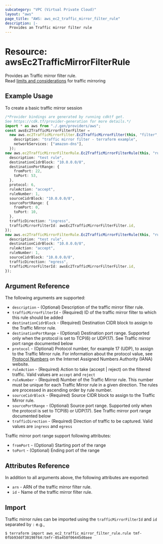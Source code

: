 ```yaml
---
subcategory: "VPC (Virtual Private Cloud)"
layout: "aws"
page_title: "AWS: aws_ec2_traffic_mirror_filter_rule"
description: |-
  Provides an Traffic mirror filter rule
---
```


# Resource: awsEc2TrafficMirrorFilterRule

Provides an Traffic mirror filter rule.\
Read [limits and considerations](https://docs.aws.amazon.com/vpc/latest/mirroring/traffic-mirroring-considerations.html) for traffic mirroring

## Example Usage

To create a basic traffic mirror session

```typescript
/*Provider bindings are generated by running cdktf get.
See https://cdk.tf/provider-generation for more details.*/
import * as aws from "./.gen/providers/aws";
const awsEc2TrafficMirrorFilterFilter =
  new aws.ec2TrafficMirrorFilter.Ec2TrafficMirrorFilter(this, "filter", {
    description: "traffic mirror filter - terraform example",
    networkServices: ["amazon-dns"],
  });
new aws.ec2TrafficMirrorFilterRule.Ec2TrafficMirrorFilterRule(this, "rulein", {
  description: "test rule",
  destinationCidrBlock: "10.0.0.0/8",
  destinationPortRange: {
    fromPort: 22,
    toPort: 53,
  },
  protocol: 6,
  ruleAction: "accept",
  ruleNumber: 1,
  sourceCidrBlock: "10.0.0.0/8",
  sourcePortRange: {
    fromPort: 0,
    toPort: 10,
  },
  trafficDirection: "ingress",
  trafficMirrorFilterId: awsEc2TrafficMirrorFilterFilter.id,
});
new aws.ec2TrafficMirrorFilterRule.Ec2TrafficMirrorFilterRule(this, "ruleout", {
  description: "test rule",
  destinationCidrBlock: "10.0.0.0/8",
  ruleAction: "accept",
  ruleNumber: 1,
  sourceCidrBlock: "10.0.0.0/8",
  trafficDirection: "egress",
  trafficMirrorFilterId: awsEc2TrafficMirrorFilterFilter.id,
});

```

## Argument Reference

The following arguments are supported:

* `description` - (Optional) Description of the traffic mirror filter rule.
* `trafficMirrorFilterId`  - (Required) ID of the traffic mirror filter to which this rule should be added
* `destinationCidrBlock` - (Required) Destination CIDR block to assign to the Traffic Mirror rule.
* `destinationPortRange` - (Optional) Destination port range. Supported only when the protocol is set to TCP(6) or UDP(17). See Traffic mirror port range documented below
* `protocol` - (Optional) Protocol number, for example 17 (UDP), to assign to the Traffic Mirror rule. For information about the protocol value, see [Protocol Numbers](https://www.iana.org/assignments/protocol-numbers/protocol-numbers.xhtml) on the Internet Assigned Numbers Authority (IANA) website.
* `ruleAction` - (Required) Action to take (accept | reject) on the filtered traffic. Valid values are `accept` and `reject`
* `ruleNumber` - (Required) Number of the Traffic Mirror rule. This number must be unique for each Traffic Mirror rule in a given direction. The rules are processed in ascending order by rule number.
* `sourceCidrBlock` - (Required) Source CIDR block to assign to the Traffic Mirror rule.
* `sourcePortRange` - (Optional) Source port range. Supported only when the protocol is set to TCP(6) or UDP(17). See Traffic mirror port range documented below
* `trafficDirection` - (Required) Direction of traffic to be captured. Valid values are `ingress` and `egress`

Traffic mirror port range support following attributes:

* `fromPort` - (Optional) Starting port of the range
* `toPort` - (Optional) Ending port of the range

## Attributes Reference

In addition to all arguments above, the following attributes are exported:

* `arn` - ARN of the traffic mirror filter rule.
* `id` - Name of the traffic mirror filter rule.

## Import

Traffic mirror rules can be imported using the `trafficMirrorFilterId` and `id` separated by `:` e.g.,

```console
$ terraform import aws_ec2_traffic_mirror_filter_rule.rule tmf-0fbb93ddf38198f64:tmfr-05a458f06445d0aee
```
